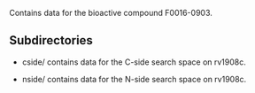 Contains data for the bioactive compound F0016-0903.

## Subdirectories

- cside/ contains data for the C-side search space on rv1908c.

- nside/ contains data for the N-side search space on rv1908c.

